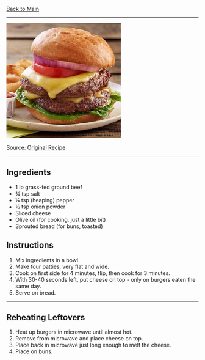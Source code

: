[Back to Main](/README.md)

---

<img src="/200%20Images/Perfect%20Burger.jpg" width="300" />

Source: [Original Recipe](https://www.bonappetit.com/recipe/perfect-grass-fed-beef-burgers)

---
## Ingredients

- 1 lb grass-fed ground beef
- ¾ tsp salt
- ¼ tsp (heaping) pepper
- ½ tsp onion powder
- Sliced cheese
- Olive oil (for cooking, just a little bit)
- Sprouted bread (for buns, toasted)

## Instructions

1. Mix ingredients in a bowl.
2. Make four patties, very flat and wide.
3. Cook on first side for 4 minutes, flip, then cook for 3 minutes.
4. With 30-40 seconds left, put cheese on top - only on burgers eaten the same day.
5. Serve on bread.

---
## Reheating Leftovers

1. Heat up burgers in microwave until almost hot.
2. Remove from microwave and place cheese on top.
3. Place back in microwave just long enough to melt the cheese.
4. Place on buns.
